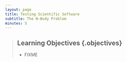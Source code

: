 ```yaml
---
layout: page
title: Testing Scientific Software
subtitle: The N-Body Problem
minutes: 5
---
```

> ## Learning Objectives {.objectives}
>
> *   FIXME
